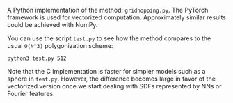 A Python implementation of the method: `gridhopping.py`. The PyTorch framework is used for vectorized computation. Approximately similar results could be achieved with NumPy.

You can use the script `test.py` to see how the method compares to the usual `O(N^3)` polygonization scheme:

	python3 test.py 512

Note that the C implementation is faster for simpler models such as a sphere in `test.py`. However, the difference becomes large in favor of the vectorized version once we start dealing with SDFs represented by NNs or Fourier features.
